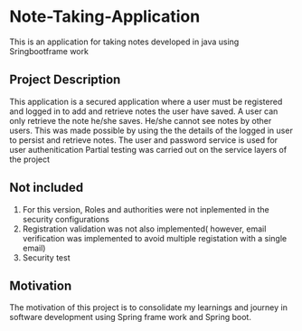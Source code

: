 # Note-Taking-Application
This is an application for taking notes developed in java using Sringbootframe work

## Project Description
This application is a secured application where a user must be registered and logged in to add and retrieve notes the user have saved.
A user can only retrieve the note he/she saves. He/she cannot see notes by other users. This was made possible by using the the details of the logged in user to persist and retrieve notes.
The user and password service is used for user authenitication
Partial testing was carried out on the service layers of the project


## Not included
1. For this version, Roles and authorities were not inplemented in the security configurations
2. Registration validation was not also implemented( however, email verification was implemented to avoid multiple registation with a single email)
3. Security test 

## Motivation
The motivation of this project is to consolidate my learnings and journey in software development using Spring frame work and Spring boot.
